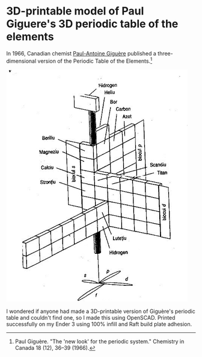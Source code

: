 # 3D-printable model of Paul Giguere's 3D periodic table of the elements

In 1966, Canadian chemist [Paul-Antoine Giguère](https://en.wikipedia.org/wiki/Paul-Antoine_Giguère) published a three-dimensional version of the Periodic Table of the Elements.[^1] 

![Figure from Giguère's paper](giguere_paper.png)

 I wondered if anyone had made a 3D-printable version of Giguère's periodic table and couldn't find one, so I made this using OpenSCAD.  Printed successfully on my Ender 3 using 100% infill and Raft build plate adhesion.

[^1]: Paul Giguère. "The 'new look' for the periodic system." Chemistry in Canada 18 (12), 36–39 (1966).